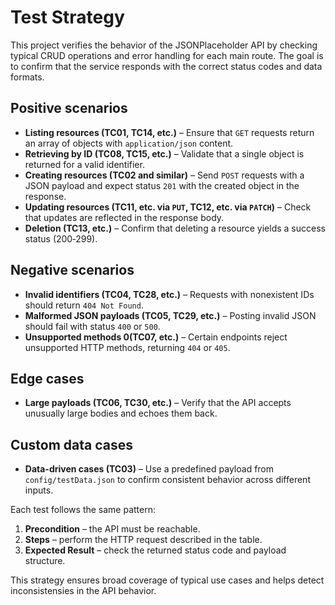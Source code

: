 ﻿# Test Strategy

This project verifies the behavior of the JSONPlaceholder API by checking typical CRUD operations and error handling for each main route. The goal is to confirm that the service responds with the correct status codes and data formats.

## Positive scenarios
- **Listing resources (TC01, TC14, etc.)** – Ensure that `GET` requests return an array of objects with `application/json` content.
- **Retrieving by ID (TC08, TC15, etc.)** – Validate that a single object is returned for a valid identifier.
- **Creating resources (TC02 and similar)** – Send `POST` requests with a JSON payload and expect status `201` with the created object in the response.
- **Updating resources (TC11, etc. via `PUT`, TC12, etc. via `PATCH`)** – Check that updates are reflected in the response body.
- **Deletion (TC13, etc.)** – Confirm that deleting a resource yields a success status (200‑299).

## Negative scenarios
- **Invalid identifiers (TC04, TC28, etc.)** – Requests with nonexistent IDs should return `404 Not Found`.
- **Malformed JSON payloads (TC05, TC29, etc.)** – Posting invalid JSON should fail with status `400` or `500`.
- **Unsupported methods 0(TC07, etc.)** – Certain endpoints reject unsupported HTTP methods, returning `404` or `405`.

## Edge cases
- **Large payloads (TC06, TC30, etc.)** – Verify that the API accepts unusually large bodies and echoes them back.

## Custom data cases
- **Data-driven cases (TC03)** – Use a predefined payload from `config/testData.json` to confirm consistent behavior across different inputs.

Each test follows the same pattern:
1. **Precondition** – the API must be reachable.
2. **Steps** – perform the HTTP request described in the table.
3. **Expected Result** – check the returned status code and payload structure.

This strategy ensures broad coverage of typical use cases and helps detect inconsistensies in the API behavior.
